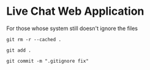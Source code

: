 # Live Chat Web Application 



For those whose system still doesn't ignore the files

```
git rm -r --cached .
```

```
git add .
```

```
git commit -m ".gitignore fix"
```


